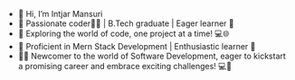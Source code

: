 - 👋 Hi, I’m Intjar Mansuri
- 👀 Passionate coder👨‍💻 | B.Tech graduate | Eager learner 🚀
- 🌱 Exploring the world of code, one project at a time! 💻🌐
- 🚀 Proficient in Mern Stack Development | Enthusiastic learner 🌟
- 👨‍💻 Newcomer to the world of Software Development, eager to kickstart a promising career and embrace exciting challenges! 💻🚀
